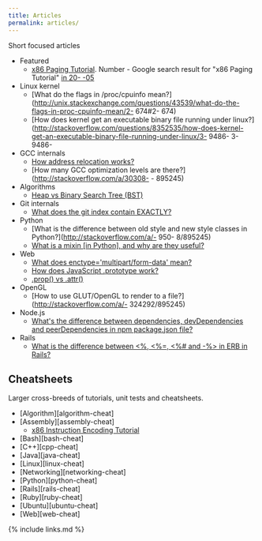 ```yaml
---
title: Articles
permalink: articles/
---
```


Short focused articles

-   Featured
    -  [x86 Paging Tutorial](/x86-paging). Number - Google search result for "x86 Paging Tutorial" [in 20- -05](https://archive.is/cOH8M)
-   Linux kernel
    -  [What do the flags in /proc/cpuinfo mean?](http://unix.stackexchange.com/questions/43539/what-do-the-flags-in-proc-cpuinfo-mean/2- 674#2- 674)
    -  [How does kernel get an executable binary file running under linux?](http://stackoverflow.com/questions/8352535/how-does-kernel-get-an-executable-binary-file-running-under-linux/3- 9486- 3- 9486- 
-   GCC internals
    -  [How address relocation works?](http://stackoverflow.com/a/30507725/895245)
    -  [How many GCC optimization levels are there?](http://stackoverflow.com/a/30308- - 895245)
-   Algorithms
    -  [Heap vs Binary Search Tree (BST)](http://stackoverflow.com/a/29548834/895245)
-   Git internals
    -  [What does the git index contain EXACTLY?](http://stackoverflow.com/a/25806452/895245)
-   Python
    -  [What is the difference between old style and new style classes in Python?](http://stackoverflow.com/a/- 950- 8/895245)
    -  [What is a mixin [in Python], and why are they useful?](http://stackoverflow.com/a/20022860/895245)
-   Web
    -  [What does enctype='multipart/form-data' mean?](http://stackoverflow.com/a/28380690/895245)
    -  [How does JavaScript .prototype work?](http://stackoverflow.com/a/23877420/895245)
    -  [.prop() vs .attr()](http://stackoverflow.com/a/24595458/895245)
-   OpenGL
    -  [How to use GLUT/OpenGL to render to a file?](http://stackoverflow.com/a/- 324292/895245)
-   Node.js
    -  [What's the difference between dependencies, devDependencies and peerDependencies in npm package.json file?](http://stackoverflow.com/a/22004559/895245)
-   Rails
    -  [What is the difference between <%, <%=, <%# and -%> in ERB in Rails?](http://stackoverflow.com/a/25626629/895245)

## Cheatsheets

Larger cross-breeds of tutorials, unit tests and cheatsheets.

-   [Algorithm][algorithm-cheat]
-   [Assembly][assembly-cheat]
    -  [x86 Instruction Encoding Tutorial](https://github.com/cirosantilli/x86-instruction-encoding-tutorial)
-   [Bash][bash-cheat]
-   [C++][cpp-cheat]
-   [Java][java-cheat]
-   [Linux][linux-cheat]
-   [Networking][networking-cheat]
-   [Python][python-cheat]
-   [Rails][rails-cheat]
-   [Ruby][ruby-cheat]
-   [Ubuntu][ubuntu-cheat]
-   [Web][web-cheat]

{% include links.md %}
